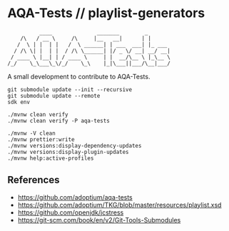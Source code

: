 # AQA-Tests // playlist-generators

```
          ____              _______        _       
    /\   / __ \     /\     |__   __|      | |      
   /  \ | |  | |   /  \ ______| | ___  ___| |_ ___ 
  / /\ \| |  | |  / /\ \______| |/ _ \/ __| __/ __|
 / ____ \ |__| | / ____ \     | |  __/\__ \ |_\__ \
/_/    \_\___\_\/_/    \_\    |_|\___||___/\__|___/
```

A small development to contribute to AQA-Tests.

```
git submodule update --init --recursive
git submodule update --remote
sdk env

./mvnw clean verify
./mvnw clean verify -P aqa-tests

./mvnw -V clean
./mvnw prettier:write
./mvnw versions:display-dependency-updates
./mvnw versions:display-plugin-updates
./mvnw help:active-profiles
```

## References

- https://github.com/adoptium/aqa-tests
- https://github.com/adoptium/TKG/blob/master/resources/playlist.xsd
- https://github.com/openjdk/jcstress
- https://git-scm.com/book/en/v2/Git-Tools-Submodules
